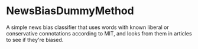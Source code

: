 # NewsBiasDummyMethod
A simple news bias classifier that uses words with known liberal or conservative connotations according to MIT, and looks from them in articles to see if they're biased.
